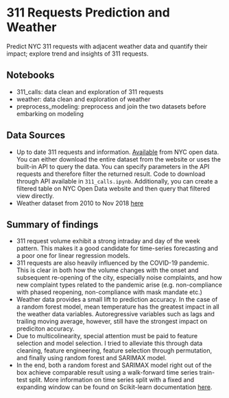 # 311 Requests Prediction and Weather
Predict NYC 311 requests with adjacent weather data and quantify their impact; explore trend and insights of 311 requests.

## Notebooks
- 311_calls: data clean and exploration of 311 requests
- weather: data clean and exploration of weather
- preprocess_modeling: preprocess and join the two datasets before embarking on modeling

## Data Sources
- Up to date 311 requests and information. [Available](https://data.cityofnewyork.us/Social-Services/311-Service-Requests-from-2010-to-Present/erm2-nwe9) from NYC open data. You can either download the entire dataset from the website or uses the built-in API to query the data. You can specify parameters in the API requests and therefore filter the returned result. Code to download through API available in `311_calls.ipynb`. Additionally, you can create a filtered table on NYC Open Data website and then query that filtered view directly.
- Weather dataset from 2010 to Nov 2018 [here](https://app.box.com/s/k9tnc9tmo9dgjrbm6saw10eigsh39imw)

## Summary of findings
- 311 request volume exhibit a strong intraday and day of the week pattern. This makes it a good candidate for time-series forecasting and a poor one for linear regression models.
- 311 requests are also heavily influenced by the COVID-19 pandemic. This is clear in both how the volume changes with the onset and subsequent re-opening of the city, especially noise complaints, and how new complaint types related to the pandemic arise (e.g. non-compliance with phased reopening, non-compliance with mask mandate etc.)
- Weather data provides a small lift to prediction accuracy. In the case of a random forest model, mean temperature has the greatest impact in all the weather data variables. Autoregressive variables such as lags and trailing moving average, however, still have the strongest impact on prediciton accuracy.
- Due to multicolinearity, special attention must be paid to feature selection and model selection. I tried to alleviate this through data cleaning, feature engineering, feature selection through permutation, and finally using random forest and SARIMAX model.
- In the end, both a random forest and SARIMAX model right out of the box achieve comparable result using a walk-forward time series train-test split. More information on time series split with a fixed and expanding window can be found on Scikit-learn documentation [here](https://scikit-learn.org/stable/modules/generated/sklearn.model_selection.TimeSeriesSplit.html).
